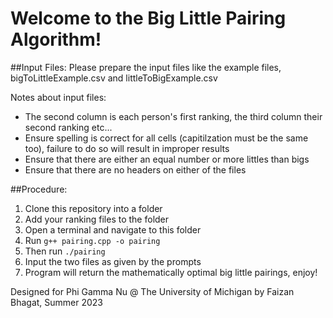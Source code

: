# Welcome to the Big Little Pairing Algorithm!

##Input Files: 
Please prepare the input files like the example files, bigToLittleExample.csv and littleToBigExample.csv

Notes about input files: 
- The second column is each person's first ranking, the third column their second ranking etc...
- Ensure spelling is correct for all cells (capitilzation must be the same too), failure to do so will result in improper results
- Ensure that there are either an equal number or more littles than bigs
- Ensure that there are no headers on either of the files

##Procedure: 
1. Clone this repository into a folder
2. Add your ranking files to the folder
3. Open a terminal and navigate to this folder
4. Run `g++ pairing.cpp -o pairing`
5. Then run `./pairing`
6. Input the two files as given by the prompts
7. Program will return the mathematically optimal big little pairings, enjoy!

Designed for Phi Gamma Nu @ The University of Michigan by Faizan Bhagat, Summer 2023
